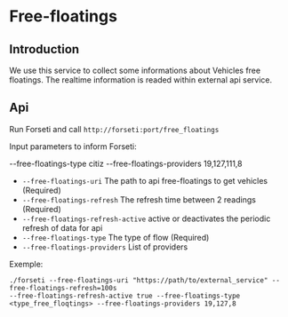 # Free-floatings

## Introduction

We use this service to collect some informations about Vehicles free floatings.
The realtime information is readed within external api service.

## Api

Run Forseti and call `http://forseti:port/free_floatings`

Input parameters to inform Forseti:

   --free-floatings-type citiz --free-floatings-providers 19,127,111,8

- `--free-floatings-uri` The path to api free-floatings to get vehicles (Required)
- `--free-floatings-refresh` The refresh time between 2 readings (Required)
- `--free-floatings-refresh-active` active or deactivates the periodic refresh of data for api
- `--free-floatings-type` The type of flow (Required)
- `--free-floatings-providers` List of providers

Exemple:

```
./forseti --free-floatings-uri "https://path/to/external_service" --free-floatings-refresh=100s 
--free-floatings-refresh-active true --free-floatings-type <type_free_floqtings> --free-floatings-providers 19,127,8
```
